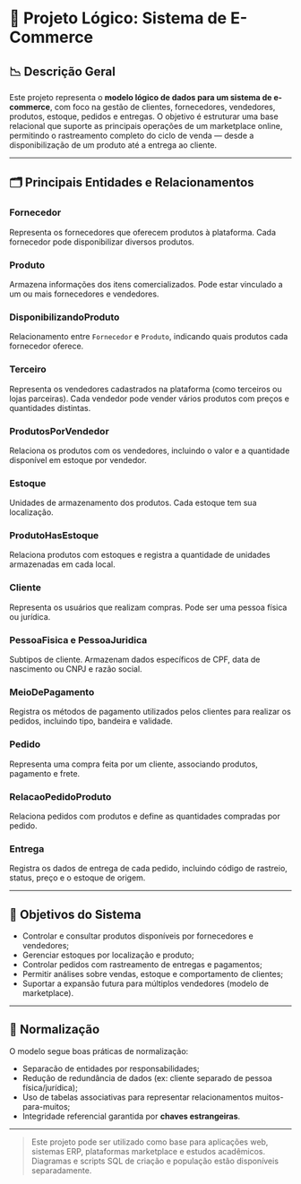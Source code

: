 
# 🛒 Projeto Lógico: Sistema de E-Commerce

## 📉 Descrição Geral

Este projeto representa o **modelo lógico de dados para um sistema de e-commerce**, com foco na gestão de clientes, fornecedores, vendedores, produtos, estoque, pedidos e entregas. O objetivo é estruturar uma base relacional que suporte as principais operações de um marketplace online, permitindo o rastreamento completo do ciclo de venda — desde a disponibilização de um produto até a entrega ao cliente.

---

## 🗂️ Principais Entidades e Relacionamentos

### **Fornecedor**
Representa os fornecedores que oferecem produtos à plataforma. Cada fornecedor pode disponibilizar diversos produtos.

### **Produto**
Armazena informações dos itens comercializados. Pode estar vinculado a um ou mais fornecedores e vendedores.

### **DisponibilizandoProduto**
Relacionamento entre `Fornecedor` e `Produto`, indicando quais produtos cada fornecedor oferece.

### **Terceiro**
Representa os vendedores cadastrados na plataforma (como terceiros ou lojas parceiras). Cada vendedor pode vender vários produtos com preços e quantidades distintas.

### **ProdutosPorVendedor**
Relaciona os produtos com os vendedores, incluindo o valor e a quantidade disponível em estoque por vendedor.

### **Estoque**
Unidades de armazenamento dos produtos. Cada estoque tem sua localização.

### **ProdutoHasEstoque**
Relaciona produtos com estoques e registra a quantidade de unidades armazenadas em cada local.

### **Cliente**
Representa os usuários que realizam compras. Pode ser uma pessoa física ou jurídica.

### **PessoaFisica** e **PessoaJuridica**
Subtipos de cliente. Armazenam dados específicos de CPF, data de nascimento ou CNPJ e razão social.

### **MeioDePagamento**
Registra os métodos de pagamento utilizados pelos clientes para realizar os pedidos, incluindo tipo, bandeira e validade.

### **Pedido**
Representa uma compra feita por um cliente, associando produtos, pagamento e frete.

### **RelacaoPedidoProduto**
Relaciona pedidos com produtos e define as quantidades compradas por pedido.

### **Entrega**
Registra os dados de entrega de cada pedido, incluindo código de rastreio, status, preço e o estoque de origem.

---

## 🌟 Objetivos do Sistema

- Controlar e consultar produtos disponíveis por fornecedores e vendedores;
- Gerenciar estoques por localização e produto;
- Controlar pedidos com rastreamento de entregas e pagamentos;
- Permitir análises sobre vendas, estoque e comportamento de clientes;
- Suportar a expansão futura para múltiplos vendedores (modelo de marketplace).

---

## 🧹 Normalização

O modelo segue boas práticas de normalização:
- Separacão de entidades por responsabilidades;
- Redução de redundância de dados (ex: cliente separado de pessoa física/jurídica);
- Uso de tabelas associativas para representar relacionamentos muitos-para-muitos;
- Integridade referencial garantida por **chaves estrangeiras**.

---

> Este projeto pode ser utilizado como base para aplicações web, sistemas ERP, plataformas marketplace e estudos acadêmicos. Diagramas e scripts SQL de criação e população estão disponíveis separadamente.
